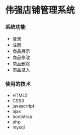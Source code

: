 # 伟强店铺管理系统

### 系统功能

* 登录
* 注册
* 商品展示
* 商品修改
* 商品删除
* 商品录入

### 使用的技术	

* HTML5
* CSS3
* javascrript
* ajax
* bootstrap
* php
* mysql

